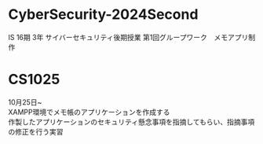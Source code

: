 # CyberSecurity-2024Second
IS 16期 3年 サイバーセキュリティ後期授業
第1回グループワーク　メモアプリ制作

# CS1025
10月25日~  
XAMPP環境でメモ帳のアプリケーションを作成する  
作製したアプリケーションのセキュリティ懸念事項を指摘してもらい、指摘事項の修正を行う実習  
